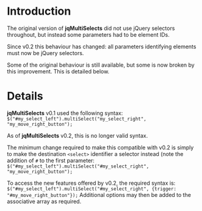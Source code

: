 # Introduction #
The original version of **jqMultiSelects** did not use jQuery selectors throughout, but instead some parameters had to be element IDs.

Since v0.2 this behaviour has changed: all parameters identifying elements must now be jQuery selectors.

Some of the original behaviour is still available, but some is now broken by this improvement. This is detailed below.


# Details #
**jqMultiSelects** v0.1 used the following syntax:
`$("#my_select_left").multiSelect("my_select_right", "my_move_right_button");`

As of **jqMultiSelects** v0.2, this is no longer valid syntax.

The minimum change required to make this compatible with v0.2 is simply to make the destination `<select>` identifier a selector instead (note the addition of `#` to the first parameter:
`$("#my_select_left").multiSelect("#my_select_right", "my_move_right_button");`

To access the new features offered by v0.2, the required syntax is:
`$("#my_select_left").multiSelect("#my_select_right", {trigger: "#my_move_right_button"});`
Additional options may then be added to the associative array as required.